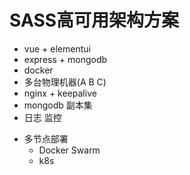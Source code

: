# SASS高可用架构方案

- vue + elementui
- express + mongodb
- docker
- 多台物理机器(A B C)
- nginx + keepalive
- mongodb 副本集
- 日志 监控

* 多节点部署
  - Docker Swarm
  - k8s
